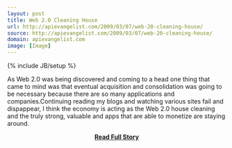 ```yaml
---
layout: post
title: Web 2.0 Cleaning House
url: http://apievangelist.com/2009/03/07/web-20-cleaning-house/
source: http://apievangelist.com/2009/03/07/web-20-cleaning-house/
domain: apievangelist.com
image: [Image]
---
```

{% include JB/setup %}<p>As Web 2.0 was being discovered and coming to a head one thing that came to mind was that eventual acquisition and consolidation was going to be necessary because there are so many applications and companies.Continuing reading my blogs and watching various sites fail and dispappear, I think the economy is acting as the Web 2.0 house cleaning and the truly strong, valuable and apps that are able to monetize are staying around.</p>
<center><p><a href="http://apievangelist.com/2009/03/07/web-20-cleaning-house/" style='padding:25px; font-sze:18px; font-weight: bold;'>Read Full Story</a></p></center>
